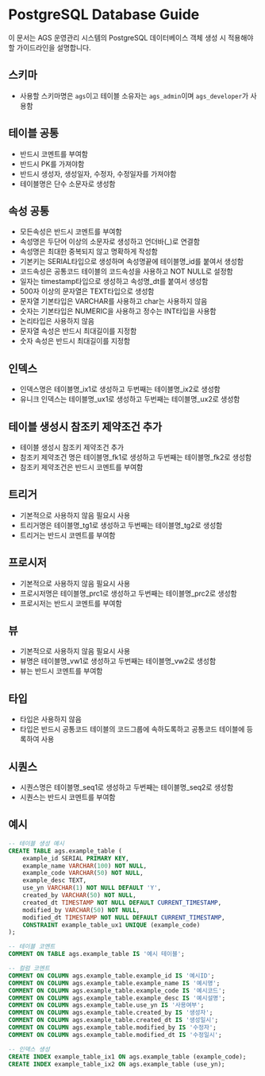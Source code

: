 # PostgreSQL Database Guide

이 문서는 AGS 운영관리 시스템의 PostgreSQL 데이터베이스 객체 생성 시 적용해야 할 가이드라인을 설명합니다.

## 스키마
- 사용할 스키마명은 `ags`이고 테이블 소유자는 `ags_admin`이며 `ags_developer`가 사용함

## 테이블 공통
- 반드시 코멘트를 부여함
- 반드시 PK를 가져야함
- 반드시 생성자, 생성일자, 수정자, 수정일자를 가져야함
- 테이블명은 단수 소문자로 생성함

## 속성 공통
- 모든속성은 반드시 코멘트를 부여함
- 속성명은 두단어 이상의 소문자로 생성하고 언더바(_)로 연결함
- 속성명은 최대한 중복되지 않고 명확하게 작성함
- 기본키는 SERIAL타입으로 생성하며 속성명끝에 테이블명_id를 붙여서 생성함
- 코드속성은 공통코드 테이블의 코드속성을 사용하고 NOT NULL로 설정함
- 일자는 timestamp타입으로 생성하고 속성명_dt를 붙여서 생성함
- 500자 이상의 문자열은 TEXT타입으로 생성함
- 문자열 기본타입은 VARCHAR를 사용하고 char는 사용하지 않음
- 숫자는 기본타입은 NUMERIC을 사용하고 정수는 INT타입을 사용함
- 논리타입은 사용하지 않음
- 문자열 속성은 반드시 최대길이를 지정함
- 숫자 속성은 반드시 최대길이를 지정함

## 인덱스
- 인덱스명은 테이블명_ix1로 생성하고 두번째는 테이블명_ix2로 생성함
- 유니크 인덱스는 테이블명_ux1로 생성하고 두번째는 테이블명_ux2로 생성함

## 테이블 생성시 참조키 제약조건 추가
- 테이블 생성시 참조키 제약조건 추가
- 참조키 제약조건 명은 테이블명_fk1로 생성하고 두번째는 테이블명_fk2로 생성함
- 참조키 제약조건은 반드시 코멘트를 부여함

## 트리거
- 기본적으로 사용하지 않음 필요시 사용
- 트리거명은 테이블명_tg1로 생성하고 두번째는 테이블명_tg2로 생성함
- 트리거는 반드시 코멘트를 부여함

## 프로시저
- 기본적으로 사용하지 않음 필요시 사용
- 프로시저명은 테이블명_prc1로 생성하고 두번째는 테이블명_prc2로 생성함
- 프로시저는 반드시 코멘트를 부여함

## 뷰
- 기본적으로 사용하지 않음 필요시 사용
- 뷰명은 테이블명_vw1로 생성하고 두번째는 테이블명_vw2로 생성함
- 뷰는 반드시 코멘트를 부여함

## 타입
- 타입은 사용하지 않음
- 타입은 반드시 공통코드 테이블의 코드그룹에 속하도록하고 공통코드 테이블에 등록하여 사용

## 시퀀스
- 시퀀스명은 테이블명_seq1로 생성하고 두번째는 테이블명_seq2로 생성함
- 시퀀스는 반드시 코멘트를 부여함

## 예시
```sql
-- 테이블 생성 예시
CREATE TABLE ags.example_table (
    example_id SERIAL PRIMARY KEY,
    example_name VARCHAR(100) NOT NULL,
    example_code VARCHAR(50) NOT NULL,
    example_desc TEXT,
    use_yn VARCHAR(1) NOT NULL DEFAULT 'Y',
    created_by VARCHAR(50) NOT NULL,
    created_dt TIMESTAMP NOT NULL DEFAULT CURRENT_TIMESTAMP,
    modified_by VARCHAR(50) NOT NULL,
    modified_dt TIMESTAMP NOT NULL DEFAULT CURRENT_TIMESTAMP,
    CONSTRAINT example_table_ux1 UNIQUE (example_code)
);

-- 테이블 코멘트
COMMENT ON TABLE ags.example_table IS '예시 테이블';

-- 컬럼 코멘트
COMMENT ON COLUMN ags.example_table.example_id IS '예시ID';
COMMENT ON COLUMN ags.example_table.example_name IS '예시명';
COMMENT ON COLUMN ags.example_table.example_code IS '예시코드';
COMMENT ON COLUMN ags.example_table.example_desc IS '예시설명';
COMMENT ON COLUMN ags.example_table.use_yn IS '사용여부';
COMMENT ON COLUMN ags.example_table.created_by IS '생성자';
COMMENT ON COLUMN ags.example_table.created_dt IS '생성일시';
COMMENT ON COLUMN ags.example_table.modified_by IS '수정자';
COMMENT ON COLUMN ags.example_table.modified_dt IS '수정일시';

-- 인덱스 생성
CREATE INDEX example_table_ix1 ON ags.example_table (example_code);
CREATE INDEX example_table_ix2 ON ags.example_table (use_yn);
``` 